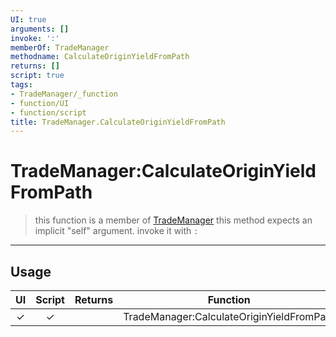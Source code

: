 ```yaml
---
UI: true
arguments: []
invoke: ':'
memberOf: TradeManager
methodname: CalculateOriginYieldFromPath
returns: []
script: true
tags:
- TradeManager/_function
- function/UI
- function/script
title: TradeManager.CalculateOriginYieldFromPath
---
```

# TradeManager:CalculateOriginYieldFromPath
> this function is a member of [TradeManager](civ-6/lua/TradeManager.md)
> this method expects an implicit "self" argument. invoke it with `:`
-----
## Usage
|  UI | Script | Returns | Function | Arguments |
|:---:|:------:|-------:|:--------:|:---------|
|✓|✓||TradeManager:CalculateOriginYieldFromPath||
